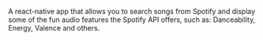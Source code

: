 A react-native app that allows you to search songs from Spotify and display some of the fun audio features the Spotify API offers, such as: Danceability, Energy, Valence and others.
